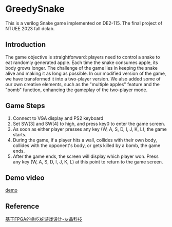 # GreedySnake
This is a verilog Snake game implemented on DE2-115. The final project of NTUEE 2023 fall dclab.

## Introduction
The game objective is straightforward: players need to control a snake to eat randomly generated apple. Each time the snake consumes apple, its body grows longer. The challenge of the game lies in keeping the snake alive and making it as long as possible. In our modified version of the game, we have transformed it into a two-player version. We also added some of our own creative elements, such as the "multiple apples" feature and the "bomb" function, enhancing the gameplay of the two-player mode.

## Game Steps
1. Connect to VGA display and PS2 keyboard 
2. Set SW[3] and SW[4] to high, and press key0 to enter the game screen.
3. As soon as either player presses any key (W, A, S, D, I, J, K, L), the game starts.
4. During the game, if a player hits a wall, collides with their own body, collides with the opponent's body, or gets killed by a bomb, the game ends.
5. After the game ends, the screen will display which player won. Press any key (W, A, S, D, I, J, K, L) at this point to return to the game screen.

## Demo video
[demo](https://youtu.be/_5JRCLTOKHc?si=XnIgR-wK3ZjNG6-r)

## Reference
[基于FPGA的贪吃蛇游戏设计-友晶科技](https://mp.weixin.qq.com/s?__biz=MzAwNjUxNzY0MQ==&mid=2649099442&idx=1&sn=e2ca0a4f64d2f673077d16ceece4ed68&chksm=831e8a54b46903428eff4644da05c6392ba5b4194ca9c74598aba7f8323afebb488d7bc796fb&cur_album_id=3208133627566325766&scene=189#wechat_redirect)
